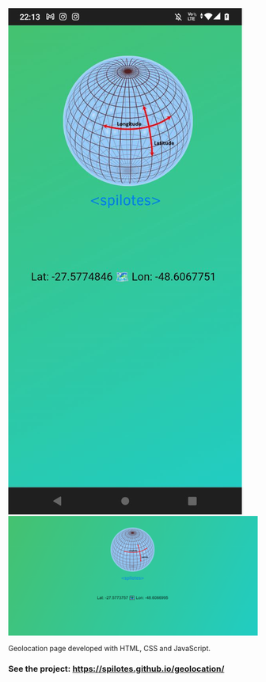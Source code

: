<img src="./img/mobile-home.jpeg">
<img src="./img/desktop-home.png">

Geolocation page developed with HTML, CSS and JavaScript.
### See the project: https://spilotes.github.io/geolocation/
